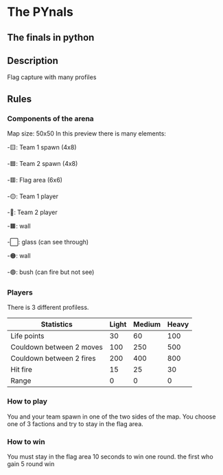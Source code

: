 # The PYnals 
## The finals in python 
## Description
Flag capture with many profiles
## Rules
### Components of the arena
Map size: 50x50
In this preview there is many elements:

  -🟨: Team 1 spawn (4x8)
  
  -🟦: Team 2 spawn (4x8)
  
  -🟥: Flag area (6x6)
  
  -🟡: Team 1 player
  
  -🔵: Team 2 player
  
  -🟫: wall
  
  -⬜: glass (can see through)
  
  -🟠: wall
  
  -🟢: bush (can fire but not see)
  
### Players 
There is 3 different profiless.

|Statistics|Light|Medium|Heavy|
|-----|-----|-----|-----|
|Life points|30|60|100|
|Couldown between 2 moves|100|250|500|
|Couldown between 2 fires|200|400|800|
|Hit fire|15|25|30|
|Range|0|0|0|



### How to play
You and your team spawn in one of the two sides of the map. You choose one of 3 factions and try to stay in the flag area.

### How to win
You must stay in the flag area 10 seconds to win one round. the first who gain 5 round win
